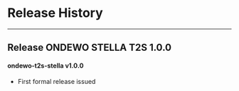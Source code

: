 # Release History
*****************

## Release ONDEWO STELLA T2S 1.0.0
#### ondewo-t2s-stella v1.0.0
* First formal release issued

